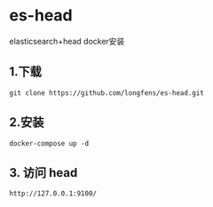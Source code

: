 # es-head
elasticsearch+head docker安装

## 1.下载
`git clone https://github.com/longfens/es-head.git`

## 2.安装
`docker-compose up -d`

## 3. 访问 head
`http://127.0.0.1:9100/`
